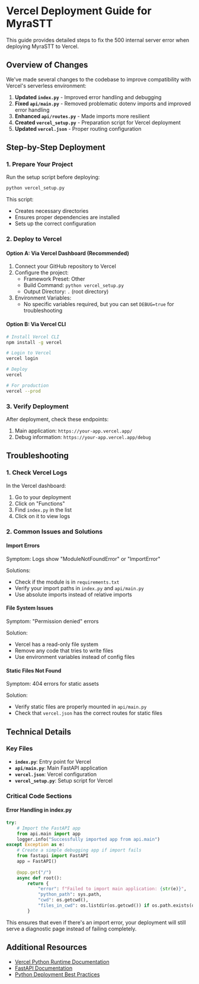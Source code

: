 # Vercel Deployment Guide for MyraSTT

This guide provides detailed steps to fix the 500 internal server error when deploying MyraSTT to Vercel.

## Overview of Changes

We've made several changes to the codebase to improve compatibility with Vercel's serverless environment:

1. **Updated `index.py`** - Improved error handling and debugging
2. **Fixed `api/main.py`** - Removed problematic dotenv imports and improved error handling
3. **Enhanced `api/routes.py`** - Made imports more resilient
4. **Created `vercel_setup.py`** - Preparation script for Vercel deployment
5. **Updated `vercel.json`** - Proper routing configuration

## Step-by-Step Deployment

### 1. Prepare Your Project

Run the setup script before deploying:

```bash
python vercel_setup.py
```

This script:
- Creates necessary directories
- Ensures proper dependencies are installed
- Sets up the correct configuration

### 2. Deploy to Vercel

#### Option A: Via Vercel Dashboard (Recommended)

1. Connect your GitHub repository to Vercel
2. Configure the project:
   - Framework Preset: Other
   - Build Command: `python vercel_setup.py`
   - Output Directory: `.` (root directory)
3. Environment Variables: 
   - No specific variables required, but you can set `DEBUG=true` for troubleshooting

#### Option B: Via Vercel CLI

```bash
# Install Vercel CLI
npm install -g vercel

# Login to Vercel
vercel login

# Deploy
vercel

# For production
vercel --prod
```

### 3. Verify Deployment

After deployment, check these endpoints:

1. Main application: `https://your-app.vercel.app/`
2. Debug information: `https://your-app.vercel.app/debug`

## Troubleshooting

### 1. Check Vercel Logs

In the Vercel dashboard:
1. Go to your deployment
2. Click on "Functions"
3. Find `index.py` in the list
4. Click on it to view logs

### 2. Common Issues and Solutions

#### Import Errors

Symptom: Logs show "ModuleNotFoundError" or "ImportError"

Solutions:
- Check if the module is in `requirements.txt`
- Verify your import paths in `index.py` and `api/main.py`
- Use absolute imports instead of relative imports

#### File System Issues

Symptom: "Permission denied" errors

Solution:
- Vercel has a read-only file system
- Remove any code that tries to write files
- Use environment variables instead of config files

#### Static Files Not Found

Symptom: 404 errors for static assets

Solution:
- Verify static files are properly mounted in `api/main.py`
- Check that `vercel.json` has the correct routes for static files

## Technical Details

### Key Files

- **`index.py`**: Entry point for Vercel
- **`api/main.py`**: Main FastAPI application
- **`vercel.json`**: Vercel configuration
- **`vercel_setup.py`**: Setup script for Vercel

### Critical Code Sections

#### Error Handling in index.py

```python
try:
    # Import the FastAPI app
    from api.main import app
    logger.info("Successfully imported app from api.main")
except Exception as e:
    # Create a simple debugging app if import fails
    from fastapi import FastAPI
    app = FastAPI()
    
    @app.get("/")
    async def root():
        return {
            "error": f"Failed to import main application: {str(e)}",
            "python_path": sys.path,
            "cwd": os.getcwd(),
            "files_in_cwd": os.listdir(os.getcwd()) if os.path.exists(os.getcwd()) else []
        }
```

This ensures that even if there's an import error, your deployment will still serve a diagnostic page instead of failing completely.

## Additional Resources

- [Vercel Python Runtime Documentation](https://vercel.com/docs/functions/runtimes/python)
- [FastAPI Documentation](https://fastapi.tiangolo.com/)
- [Python Deployment Best Practices](https://vercel.com/guides/python)
